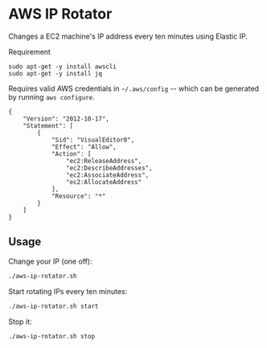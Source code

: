 AWS IP Rotator
==============

Changes a EC2 machine's IP address every ten minutes using Elastic IP.

Requirement
```
sudo apt-get -y install awscli
sudo apt-get -y install jq
```

Requires valid AWS credentials in `~/.aws/config` -- which can be generated by running `aws configure`.
```
{
    "Version": "2012-10-17",
    "Statement": [
        {
            "Sid": "VisualEditor0",
            "Effect": "Allow",
            "Action": [
                "ec2:ReleaseAddress",
                "ec2:DescribeAddresses",
                "ec2:AssociateAddress",
                "ec2:AllocateAddress"
            ],
            "Resource": "*"
        }
    ]
}
```

Usage
-----

Change your IP (one off):


```bash
./aws-ip-rotator.sh
```

Start rotating IPs every ten minutes:

```bash
./aws-ip-rotator.sh start
```

Stop it:

```bash
./aws-ip-rotator.sh stop
```

